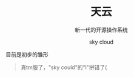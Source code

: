 <h1 align="center">天云</h1>

<p align="center">新一代的开源操作系统</p>

<p align="center">sky cloud</p>

目前是初步的雏形

>真tm服了，"sky could"的"l"拼错了(
